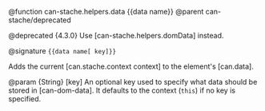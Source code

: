 @function can-stache.helpers.data {{data name}}
@parent can-stache/deprecated

@deprecated {4.3.0} Use [can-stache.helpers.domData] instead.

@signature `{{data name[ key]}}`

Adds the current [can.stache.context context] to the
element's [can.data].

@param {String} [key] An optional key used to specify what data should be stored in [can-dom-data].  It defaults to the context (`this`) if no key is specified.
